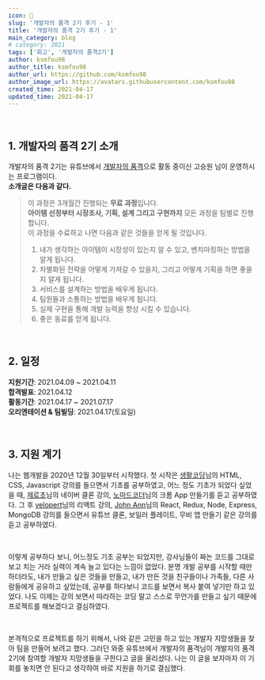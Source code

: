 ```yaml
---
icon: 📆
slug: '개발자의 품격 2기 후기 - 1'
title: '개발자의 품격 2기 후기 - 1'
main_category: blog
# category: 2021
tags: ['회고', '개발자의 품격2기']
author: ksmfou98
author_title: ksmfou98
author_url: https://github.com/ksmfou98
author_image_url: https://avatars.githubusercontent.com/ksmfou98
created_time: 2021-04-17
updated_time: 2021-04-17
---
```


<br />

## 1. 개발자의 품격 2기 소개

개발자의 품격 2기는 유튜브에서 [개발자의 품격](https://www.youtube.com/c/%EA%B0%9C%EB%B0%9C%EC%9E%90%EC%9D%98%ED%92%88%EA%B2%A9)으로 활동 중이신 고승원 님이 운영하시는 프로그램이다.  
**소개글은 다음과 같다.**

> 이 과정은 3개월간 진행되는 **무료 과정**입니다.  
> **아이템 선정부터 시장조사, 기획, 설계 그리고 구현까지** 모든 과정을 팀별로 진행합니다.  
> 이 과정을 수료하고 나면 다음과 같은 것들을 얻게 될 것입니다.
>
> 1.  내가 생각하는 아이템이 시장성이 있는지 알 수 있고, 벤치마킹하는 방법을 알게 됩니다.
> 2.  차별화된 전략을 어떻게 가져갈 수 있을지, 그리고 어떻게 기획을 하면 좋을지 알게 됩니다.
> 3.  서비스를 설계하는 방법을 배우게 됩니다.
> 4.  팀원들과 소통하는 방법을 배우게 됩니다.
> 5.  실제 구현을 통해 개발 능력을 향상 시킬 수 있습니다.
> 6.  좋은 동료를 얻게 됩니다.

<br />

## 2. 일정

**지원기간**: 2021.04.09 ~ 2021.04.11  
**합격발표**: 2021.04.12  
**활동기간**: 2021.04.17 ~ 2021.07.17  
**오리엔테이션 & 팀빌딩**: 2021.04.17(토요일)

<br />

## 3. 지원 계기

나는 웹개발을 2020년 12월 30일부터 시작했다. 첫 시작은 [생활코딩](https://www.youtube.com/c/%EC%83%9D%ED%99%9C%EC%BD%94%EB%94%A91)님의 HTML, CSS, Javascript 강의를 들으면서 기초를 공부하였고, 어느 정도 기초가 되었다 싶었을 때, [제로초](https://www.youtube.com/c/ZeroChoTV)님의 네이버 클론 강의, [노마드코더](https://nomadcoders.co/)님의 크롬 App 만들기를 듣고 공부하였다. 그 후 [velopert](https://www.youtube.com/c/MinjunKim)님의 리액트 강의, [John Ann](https://www.inflearn.com/users/@johnahn)님의 React, Redux, Node, Express, MongoDB 강의를 들으면서 유튜브 클론, 보일러 플레이트, 무비 앱 만들기 같은 강의를 듣고 공부하였다.

<br />

이렇게 공부하다 보니, 어느정도 기초 공부는 되었지만, 강사님들이 짜논 코드를 그대로 보고 치는 거라 실력이 계속 늘고 있다는 느낌이 없었다. 분명 개발 공부를 시작할 때만 하더라도, 내가 만들고 싶은 것들을 만들고, 내가 만든 것을 친구들이나 가족들, 다른 사람들에게 공유하고 싶었는데, 공부를 하다보니 코드를 보면서 복사 붙여 넣기만 하고 있었다. 나도 이제는 강의 보면서 따라하는 코딩 말고 스스로 무언가를 만들고 싶기 때문에 프로젝트를 해보겠다고 결심하였다.

<br />

본격적으로 프로젝트를 하기 위해서, 나와 같은 고민을 하고 있는 개발자 지망생들을 찾아 팀을 만들어 보려고 했다. 그러던 와중 유튜브에서 개발자의 품격님이 개발자의 품격2기에 참여할 개발자 지망생들을 구한다고 글을 올리셨다. 나는 이 글을 보자마자 이 기회를 놓치면 안 된다고 생각하여 바로 지원을 하기로 결심했다.
